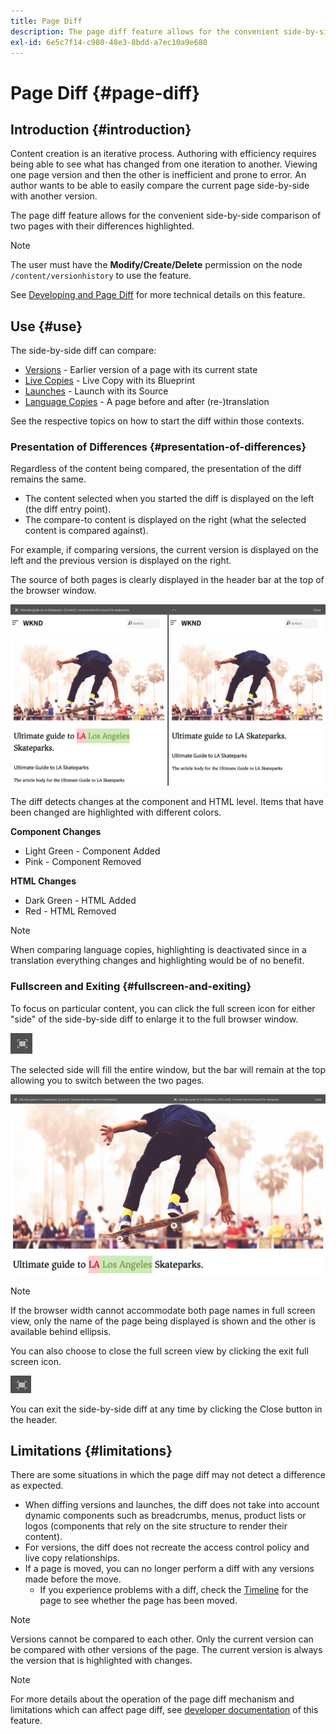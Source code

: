 ```yaml
---
title: Page Diff
description: The page diff feature allows for the convenient side-by-side comparison of two pages with their differences highlighted.
exl-id: 6e5c7f14-c980-48e3-8bdd-a7ec10a9e680
---
```

# Page Diff {#page-diff}

## Introduction {#introduction}

Content creation is an iterative process. Authoring with efficiency requires being able to see what has changed from one iteration to another. Viewing one page version and then the other is inefficient and prone to error. An author wants to be able to easily compare the current page side-by-side with another version.

The page diff feature allows for the convenient side-by-side comparison of two pages with their differences highlighted.

>[!NOTE]
>
>The user must have the **Modify/Create/Delete** permission on the node `/content/versionhistory` to use the feature.
>
>See [Developing and Page Diff](/help/implementing/developing/introduction/page-diff.md#operation-details) for more technical details on this feature.

## Use {#use}

The side-by-side diff can compare:

* [Versions](/help/sites-cloud/authoring/features/page-versions.md#comparing-a-version-with-current-page) - Earlier version of a page with its current state
* [Live Copies](/help/sites-cloud/administering/msm/creating-live-copies.md#comparing-a-live-copy-page-with-a-blueprint-page) - Live Copy with its Blueprint
* [Launches](/help/sites-cloud/authoring/launches/editing.md#comparing-a-launch-page-to-its-source-page) - Launch with its Source
* [Language Copies](/help/sites-cloud/administering/translation/managing-projects.md#comparing-language-copies) - A page before and after (re-)translation

See the respective topics on how to start the diff within those contexts.

### Presentation of Differences {#presentation-of-differences}

Regardless of the content being compared, the presentation of the diff remains the same.

* The content selected when you started the diff is displayed on the left (the diff entry point).
* The compare-to content is displayed on the right (what the selected content is compared against).

For example, if comparing versions, the current version is displayed on the left and the previous version is displayed on the right.

The source of both pages is clearly displayed in the header bar at the top of the browser window.

![Versions side-by-side view](/help/sites-cloud/authoring/assets/versions-side-by-side.png)

The diff detects changes at the component and HTML level. Items that have been changed are highlighted with different colors.

**Component Changes**

* Light Green - Component Added
* Pink - Component Removed

**HTML Changes**

* Dark Green - HTML Added
* Red - HTML Removed

>[!NOTE]
>
>When comparing language copies, highlighting is deactivated since in a translation everything changes and highlighting would be of no benefit.

### Fullscreen and Exiting {#fullscreen-and-exiting}

To focus on particular content, you can click the full screen icon for either "side" of the side-by-side diff to enlarge it to the full browser window.

![Full screen button](/help/sites-cloud/authoring/assets/versions-full-screen.png)

The selected side will fill the entire window, but the bar will remain at the top allowing you to switch between the two pages.

![Full screen mode](/help/sites-cloud/authoring/assets/versions-full-screen-mode.png)

>[!NOTE]
>
>If the browser width cannot accommodate both page names in full screen view, only the name of the page being displayed is shown and the other is available behind ellipsis.

You can also choose to close the full screen view by clicking the exit full screen icon.

![Exit full screen mode](/help/sites-cloud/authoring/assets/versions-exit-full-screen.png)

You can exit the side-by-side diff at any time by clicking the Close button in the header.

## Limitations {#limitations}

There are some situations in which the page diff may not detect a difference as expected.

* When diffing versions and launches, the diff does not take into account dynamic components such as breadcrumbs, menus, product lists or logos (components that rely on the site structure to render their content).
* For versions, the diff does not recreate the access control policy and live copy relationships.
* If a page is moved, you can no longer perform a diff with any versions made before the move.
  * If you experience problems with a diff, check the [Timeline](/help/sites-cloud/authoring/getting-started/basic-handling.md#timeline) for the page to see whether the page has been moved.

>[!NOTE]
>
>Versions cannot be compared to each other. Only the current version can be compared with other versions of the page. The current version is always the version that is highlighted with changes.

>[!NOTE]
>
>For more details about the operation of the page diff mechanism and limitations which can affect page diff, see [developer documentation](/help/implementing/developing/introduction/page-diff.md) of this feature.
